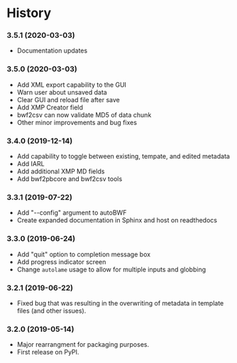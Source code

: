 # History

### 3.5.1 (2020-03-03)

* Documentation updates

### 3.5.0 (2020-03-03)

* Add XML export capability to the GUI
* Warn user about unsaved data
* Clear GUI and reload file after save
* Add XMP Creator field
* bwf2csv can now validate MD5 of data chunk
* Other minor improvements and bug fixes

### 3.4.0 (2019-12-14)

* Add capability to toggle between existing, tempate, and edited metadata
* Add IARL
* Add additional XMP MD fields
* Add bwf2pbcore and bwf2csv tools


### 3.3.1 (2019-07-22)

* Add "--config" argument to autoBWF
* Create expanded documentation in Sphinx and host on readthedocs

### 3.3.0 (2019-06-24)

* Add "quit" option to completion message box
* Add progress indicator screen
* Change ``autolame`` usage to allow for multiple inputs and globbing

### 3.2.1 (2019-06-22)

* Fixed bug that was resulting in the overwriting of metadata in template files (and other issues).

### 3.2.0 (2019-05-14)

* Major rearrangment for packaging purposes.
* First release on PyPI.
